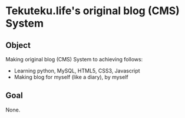 # Tekuteku.life's original blog (CMS) System
## Object
Making original blog (CMS) System to achieving follows:
* Learning python, MySQL, HTML5, CSS3, Javascript
* Making blog for myself (like a diary), by myself

## Goal
None.